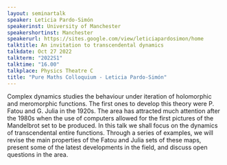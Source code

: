 ```yaml
---
layout: seminartalk
speaker: Leticia Pardo-Simón
speakerinst: University of Manchester
speakershortinst: Manchester
speakerurl: https://sites.google.com/view/leticiapardosimon/home
talktitle: An invitation to transcendental dynamics
talkdate: Oct 27 2022
talkterm: "2022S1"
talktime: "16.00"
talkplace: Physics Theatre C
title: "Pure Maths Colloquium - Leticia Pardo-Simón"
---
```


Complex dynamics studies the behaviour under iteration of holomorphic and meromorphic functions. The first ones to develop this theory were P. Fatou and G. Julia in the 1920s. The area has attracted much attention after the 1980s when the use of computers allowed for the first pictures of the Mandelbrot set to be produced. In this talk we shall focus on the dynamics of transcendental entire functions. Through a series of examples, we will revise the main properties of the Fatou and Julia sets of these maps, present some of the latest developments in the field, and discuss open questions in the area.
